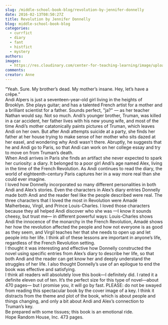 ```yaml
---
slug: /middle-school-book-blog/revolution-by-jennifer-donnelly
date: 2016-02-13T08:50:27Z
title: Revolution by Jennifer Donnelly
blog: middle-school-book-blog
categories:
  - currfict
  - diary
  - fant
  - histfict
  - mystery
authors:
images:
  - https://res.cloudinary.com/center-for-teaching-learning/image/upload/v1637513135/Rev_paperback_US-200x300.jpg.jpg
comments:
creator: Anne
---
```


 “Yeah. Sure. My brother’s dead. My mother’s insane. Hey, let’s have a crêpe.”<br />Andi Alpers is just a seventeen-year-old girl living in the heights of Brooklyn. She plays guitar; and has a talented French artist for a mother and a brilliant scientist for a father. Sounds perfect, "ja?" — as her teacher Nathan would say. Not so much. Andi’s younger brother, Truman, was killed in a car accident, her father lives with his new young wife, and most of the time Andi’s mother catatonically paints pictures of Truman, which leaves Andi on her own. But after Andi attempts suicide at a party, she finds her father at her house trying to make sense of her mother who sits dazed at her easel, and wondering why Andi wasn't there. Abruptly, he suggests that he and Andi go to Paris, so that Andi can work on her college essay and try to move on from Truman’s death.<br />When Andi arrives in Paris she finds an artifact she never expected to spark her curiosity: a diary. It belonged to a poor girl Andi’s age named Alex, living in the time of the French Revolution. As Andi continues to read the diary, the world of eighteenth-century Paris captures her in a way more real than she could ever imagine.<br />I loved how Donnelly incorporated so many different personalities in both Andi and Alex’s stories. Even the characters in Alex’s diary entries Donnelly made both Andi and the reader feel like the people described were real. The three characters that I loved the most in Revolution were Amadé Malherbeau, Virgil, and Prince Louis-Charles. I loved those characters because they all helped Andi discover who she was —I know it sounds cheesy, but trust me— in different powerful ways: Louis-Charles shows Andi the innocence of the monarchy in the French Revolution, Amadé shows her how the revolution affected the people and how not everyone is as good as they seem, and Virgil teaches her that she needs to open up and let people into her life. I think all of these lessons are important in anyone’s life, regardless of the French Revolution setting.<br />I thought it was interesting and effective how Donnelly constructed the novel using specific entries from Alex’s diary to describe her life, so that both Andi and the reader can get know her and deeply understand the struggles of her life. I also thought Donnelly’s use of an epilogue to end the book was effective and satisfying.<br />I think all readers will absolutely love this book—I definitely did. I rated it a definite eleven out of ten. It’s the perfect size for this type of novel—about 470 pages— but I promise you, it will go by fast. PLEASE: do not be swayed from reading this spectacular book by the cover image of a key. I think it distracts from the theme and plot of the book, which is about people and things changing, and only a bit about Andi and Alex’s connection to Truman’s key.<br />Be prepared with some tissues; this book is an emotional ride.<br />Hope
Random House, Inc. 473 pages.
